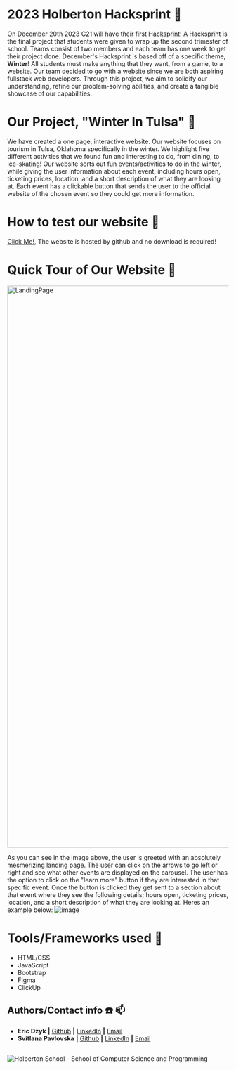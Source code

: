 # 2023 Holberton Hacksprint :microphone:
On December 20th 2023 C21 will have their first Hacksprint! A Hacksprint is the final project that students were given to wrap up the second trimester of school. Teams consist of two members and each team has one week to get their project done. December's Hacksprint is based off of a specific theme, **Winter**! All students must make anything that they want, from a game, to a website. Our team decided to go with a website since we are both aspiring fullstack web developers. Through this project, we aim to solidify our understanding, refine our problem-solving abilities, and create a tangible showcase of our capabilities.

# Our Project, "Winter In Tulsa" :christmas_tree:
We have created a one page, interactive website. Our website focuses on tourism in Tulsa, Oklahoma specifically in the winter. We highlight five different activities that we found fun and interesting to do, from dining, to ice-skating! Our website sorts out fun events/activities to do in the winter, while giving the user information about each event, including hours open, ticketing prices, location, and a short description of what they are looking at. Each event has a clickable button that sends the user to the official website of the chosen event so they could get more information.

# How to test our website 🧪
[Click Me!](https://svitlanapavl.github.io/Hacksprint-2023/), The website is hosted by github and no download is required!

# Quick Tour of Our Website :eyes:
<img width="1280" alt="LandingPage" src="https://github.com/SvitLanaPavl/Hacksprint-2023/assets/126730794/757d04c5-8e07-4219-92de-41a0b34abdda">

As you can see in the image above, the user is greeted with an absolutely mesmerizing landing page. The user can click on the arrows to go left or right and see what other events are displayed on the carousel. The user has the option to click on the "learn more" button if they are interested in that specific event. Once the button is clicked they get sent to a section about that event where they see the following details; hours open, ticketing prices, location, and a short description of what they are looking at. Heres an example below:
![image](https://github.com/SvitLanaPavl/Hacksprint-2023/assets/126730794/8f319336-807b-4741-b508-d015e22ee86a)

# Tools/Frameworks used 📖
- HTML/CSS
- JavaScript
- Bootstrap
- Figma
- ClickUp

## Authors/Contact info :phone: :mailbox:
* **Eric Dzyk** **|** [Github](https://github.com/ericpo1sh) **|** [LinkedIn](https://linkedin.com/in/eric-dzyk-1b8976213) **|** [Email](mailto:ericpo1sh@gmail.com)  
* **Svitlana Pavlovska** **|** [Github](https://github.com/SvitLanaPavl) **|** [LinkedIn](https://www.linkedin.com/in/svitlana-pavlovska-833b43184/) **|** [Email](mailto:lanapavlovska90@gmail.com)
##
![Holberton School - School of Computer Science and Programming](https://uploads-ssl.webflow.com/6105315644a26f77912a1ada/63eea844ae4e3022154e2878_Holberton.png)
##
